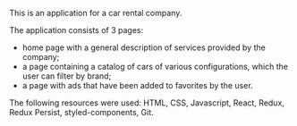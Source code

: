 This is an application for a car rental company.

The application consists of 3 pages:

- home page with a general description of services provided by the company;
- a page containing a catalog of cars of various configurations, which the user
  can filter by brand;
- a page with ads that have been added to favorites by the user.

The following resources were used: HTML, CSS, Javascript, React, Redux, Redux
Persist, styled-components, Git.
